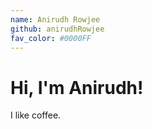```yaml
---
name: Anirudh Rowjee
github: anirudhRowjee
fav_color: #0000FF
---
```


# Hi, I'm Anirudh!
I like coffee.
